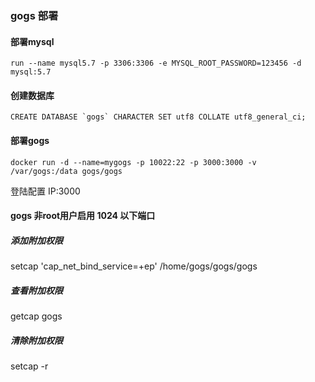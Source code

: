 ### gogs 部署
#### 部署mysql
```
run --name mysql5.7 -p 3306:3306 -e MYSQL_ROOT_PASSWORD=123456 -d mysql:5.7
```
#### 创建数据库
```
CREATE DATABASE `gogs` CHARACTER SET utf8 COLLATE utf8_general_ci;
```
#### 部署gogs
```
docker run -d --name=mygogs -p 10022:22 -p 3000:3000 -v /var/gogs:/data gogs/gogs
```

登陆配置 IP:3000
#### gogs 非root用户启用 1024 以下端口
##### 添加附加权限
setcap 'cap_net_bind_service=+ep' /home/gogs/gogs/gogs
##### 查看附加权限
getcap gogs
##### 清除附加权限
setcap -r

